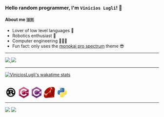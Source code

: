 ### Hello random programmer, I'm `Vinicios Lugli`! 🤗

#### About me 🇧🇷
- Lover of low level languages 🥰
- Robotics enthusiast 🤖
- Computer engineering 👨🏻‍💻
- Fun fact: only uses the [monokai pro spectrum](https://monokai.pro/) theme 😎

---

<div>
	<a href="https://github.com/ViniciosLugli">
	<img height="180em" src="https://github-readme-stats-vinicios-lugli.vercel.app/api?username=ViniciosLugli&show_icons=true&theme=github_dark&include_all_commits=true&count_private=true&title_color=FF6188&icon_color=947BAF&text_color=C8C8C8&bg_color=222222"/>
	<img height="180em" src="https://github-readme-stats-vinicios-lugli.vercel.app/api/top-langs/?username=ViniciosLugli&layout=compact&langs_count=7&theme=github_dark&count_private=true&title_color=FF6188&icon_color=fff&text_color=9f9f9f&bg_color=222222"/>
</div>

---

[![ViniciosLugli's wakatime stats](https://github-readme-stats-vinicios-lugli.vercel.app/api/wakatime?username=ViniciosLugli&layout=compact&langs_count=6)](https://github.com/ViniciosLugli?tab=repositories)

<div style="display: inline_block"><br>
	<img align="center" height="38" width="38" src="https://raw.githubusercontent.com/devicons/devicon/master/icons/rust/rust-plain.svg">
	<img align="center" height="38" width="38" src="https://raw.githubusercontent.com/devicons/devicon/master/icons/cplusplus/cplusplus-original.svg">
	<img align="center" height="38" width="38" src="https://raw.githubusercontent.com/devicons/devicon/master/icons/csharp/csharp-original.svg">
	<img align="center" height="38" width="38" src="https://raw.githubusercontent.com/devicons/devicon/master/icons/ruby/ruby-original.svg">
	<img align="center" height="38" width="38" src="https://raw.githubusercontent.com/devicons/devicon/master/icons/python/python-original.svg">

</div>

---

<div>
	<a href = "mailto:vinicioslugli@gmail.com"><img src="https://img.shields.io/badge/Gmail-D14836?style=for-the-badge&logo=gmail&logoColor=white" target="_blank"></a>
	<a href="https://www.linkedin.com/in/vinicioslugli/" target="_blank"><img src="https://img.shields.io/badge/LinkedIn-0077B5?style=for-the-badge&logo=linkedin&logoColor=white" target="_blank"></a>
</div>

